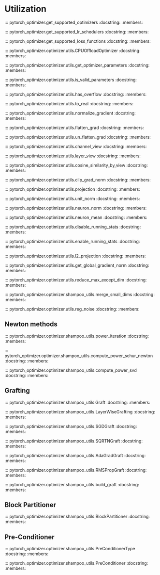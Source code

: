 # Utilization

::: pytorch_optimizer.get_supported_optimizers
    :docstring:
    :members:

::: pytorch_optimizer.get_supported_lr_schedulers
    :docstring:
    :members:

::: pytorch_optimizer.get_supported_loss_functions
    :docstring:
    :members:

::: pytorch_optimizer.optimizer.utils.CPUOffloadOptimizer
    :docstring:
    :members:

::: pytorch_optimizer.optimizer.utils.get_optimizer_parameters
    :docstring:
    :members:

::: pytorch_optimizer.optimizer.utils.is_valid_parameters
    :docstring:
    :members:

::: pytorch_optimizer.optimizer.utils.has_overflow
    :docstring:
    :members:

::: pytorch_optimizer.optimizer.utils.to_real
    :docstring:
    :members:

::: pytorch_optimizer.optimizer.utils.normalize_gradient
    :docstring:
    :members:

::: pytorch_optimizer.optimizer.utils.flatten_grad
    :docstring:
    :members:

::: pytorch_optimizer.optimizer.utils.un_flatten_grad
    :docstring:
    :members:

::: pytorch_optimizer.optimizer.utils.channel_view
    :docstring:
    :members:

::: pytorch_optimizer.optimizer.utils.layer_view
    :docstring:
    :members:

::: pytorch_optimizer.optimizer.utils.cosine_similarity_by_view
    :docstring:
    :members:

::: pytorch_optimizer.optimizer.utils.clip_grad_norm
    :docstring:
    :members:

::: pytorch_optimizer.optimizer.utils.projection
    :docstring:
    :members:

::: pytorch_optimizer.optimizer.utils.unit_norm
    :docstring:
    :members:

::: pytorch_optimizer.optimizer.utils.neuron_norm
    :docstring:
    :members:

::: pytorch_optimizer.optimizer.utils.neuron_mean
    :docstring:
    :members:

::: pytorch_optimizer.optimizer.utils.disable_running_stats
    :docstring:
    :members:

::: pytorch_optimizer.optimizer.utils.enable_running_stats
    :docstring:
    :members:

::: pytorch_optimizer.optimizer.utils.l2_projection
    :docstring:
    :members:

::: pytorch_optimizer.optimizer.utils.get_global_gradient_norm
    :docstring:
    :members:

::: pytorch_optimizer.optimizer.utils.reduce_max_except_dim
    :docstring:
    :members:

::: pytorch_optimizer.optimizer.shampoo_utils.merge_small_dims
    :docstring:
    :members:

::: pytorch_optimizer.optimizer.utils.reg_noise
    :docstring:
    :members:

## Newton methods

::: pytorch_optimizer.optimizer.shampoo_utils.power_iteration
    :docstring:
    :members:

::: pytorch_optimizer.optimizer.shampoo_utils.compute_power_schur_newton
    :docstring:
    :members:

::: pytorch_optimizer.optimizer.shampoo_utils.compute_power_svd
    :docstring:
    :members:

## Grafting

::: pytorch_optimizer.optimizer.shampoo_utils.Graft
    :docstring:
    :members:

::: pytorch_optimizer.optimizer.shampoo_utils.LayerWiseGrafting
    :docstring:
    :members:

::: pytorch_optimizer.optimizer.shampoo_utils.SGDGraft
    :docstring:
    :members:

::: pytorch_optimizer.optimizer.shampoo_utils.SQRTNGraft
    :docstring:
    :members:

::: pytorch_optimizer.optimizer.shampoo_utils.AdaGradGraft
    :docstring:
    :members:

::: pytorch_optimizer.optimizer.shampoo_utils.RMSPropGraft
    :docstring:
    :members:

::: pytorch_optimizer.optimizer.shampoo_utils.build_graft
    :docstring:
    :members:

## Block Partitioner

::: pytorch_optimizer.optimizer.shampoo_utils.BlockPartitioner
    :docstring:
    :members:

## Pre-Conditioner

::: pytorch_optimizer.optimizer.shampoo_utils.PreConditionerType
    :docstring:
    :members:

::: pytorch_optimizer.optimizer.shampoo_utils.PreConditioner
    :docstring:
    :members:

